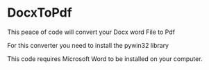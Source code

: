 # DocxToPdf
This peace of code will convert your Docx word File to Pdf

For this converter you need to install the pywin32 library

This code requires Microsoft Word to be installed on your computer.
